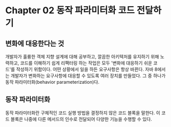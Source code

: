 # Chapter 02 동작 파라미터화 코드 전달하기

## 변화에 대응한다는 것
개발자가 훌륭한 객체 지향 설계에 대해 공부하고, 깔끔한 아키텍처를 유지하기 위해 노력하고, 코드를 이해하기 쉽게 리팩터링 하는 작업은 모두 '변화에 대응하기 쉬운 코드'를 작성하기 위함이다. 어떤 상황에서 일을 하든 요구사항은 항상 바뀐다. 자바 8에서는 개발자가 변화하는 요구사항에 대응할 수 있도록 여러 장치를 만들었다. 그 중 하나가 동작 파라미터화(behavior parameterization)다.

## 동작 파라미터화
동작 파라미터화란 구체적인 코드 실행 방법을 결정하지 않은 코드 블록을 말한다. 이 코드 블록은 나중에 다른 메서드의 인수로 전달되어 다양한 기능을 수행할 수 있다.
